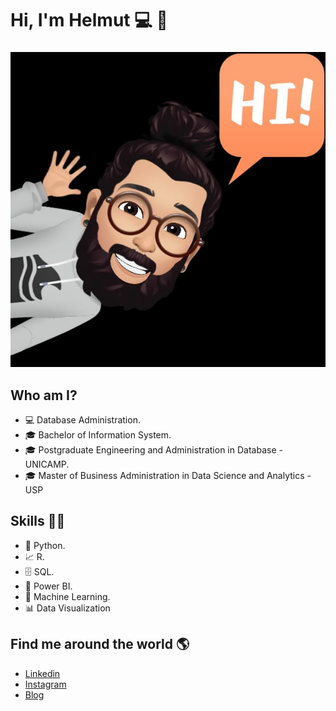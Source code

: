  # **Hi, I'm Helmut** 💻 👋 
###  
![GitHub Logo](Helmut.jfif)

## Who am I? 

* 💻 Database Administration.
* 🎓 Bachelor of Information System.
* 🎓 Postgraduate Engineering and Administration in Database - UNICAMP.
* 🎓 Master of Business Administration in Data Science and Analytics - USP
## Skills 👩‍💻

* 🐍 Python.
* 📈 R.
* 🗄 SQL.
* 🧮 Power BI.
* 🔮 Machine Learning. 
* 📊 Data Visualization

## Find me around the world :earth_americas:

*  [Linkedin]( https://www.linkedin.com/in/helmutmadeiro/)
*  [Instagram]( https://www.instagram.com/helmutmadeiro/)
*  [Blog](https://www.flai.com.br/juscudilio/)

